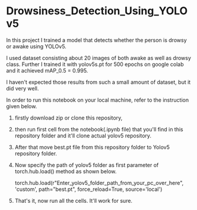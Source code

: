 # Drowsiness_Detection_Using_YOLOv5

In this project I trained a model that detects whether the person is drowsy or awake using YOLOv5.

I used dataset consisting about 20 images of both awake as well as drowsy class. Further I trained it with yolov5s.pt for 500 epochs on google colab and it achieved mAP_0.5 = 0.995.

I haven't expected those results from such a small amount of dataset, but it did very well.

In order to run this notebook on your local machine, refer to the instruction given below.

1. firstly download zip or clone this repository, 
2. then run first cell from the notebook(.ipynb file) that you'll find in this repository folder and it'll clone actual yolov5 repository. 
3. After that move best.pt file from this repository folder to Yolov5 repository folder.
4. Now specify the path of yolov5 folder as first parameter of torch.hub.load() method as shown below.

   torch.hub.load(r"Enter_yolov5_folder_path_from_your_pc_over_here", 'custom', path="best.pt", force_reload=True, source='local')

5. That's it, now run all the cells. It'll work for sure. 
